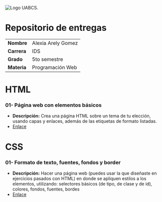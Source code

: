 ![Logo UABCS.](https://www.uabcs.mx/dasc/wp-content/uploads/2022/08/cropped-logo-dasc-300x100.png "Logo UABCS")

# Repositorio de entregas

|||
| ---------------|------------------  |
| **Nombre**     | Alexia Arely Gomez |
| **Carrera**    | IDS                |
| **Grado**      | 5to semestre       |
| **Materia**    | Programación Web   |

# HTML
### 01- Página web con elementos básicos
* __Descripción:__ Crea una página HTML sobre un tema de tu elección, usando capas y enlaces, además de las etiquetas de formato listadas.  
* [Enlace](/Ejercicios/01_PagWeb_elemento_basicos/index.html)

# CSS
### 01- Formato de texto, fuentes, fondos y border
* __Descripción:__ Hacer una página web (puedes usar la que diseñaste en ejercicios pasados con HTML) en donde se apliquen estilos a los elementos, utilizando: selectores básicos (de tipo, de clase y de id), colores, fondos, fuentes, bordes  
* [Enlace](/Ejercicios/CSS/01_Formato/index.html)
